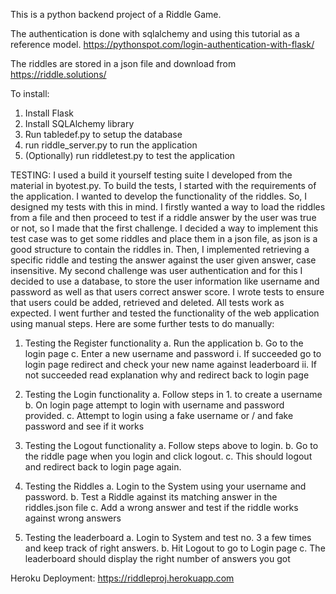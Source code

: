 This is a python backend project of a Riddle Game.

The authentication is done with sqlalchemy and using this tutorial as a reference model.
https://pythonspot.com/login-authentication-with-flask/

The riddles are stored in a json file and download from https://riddle.solutions/

To install:
1. Install Flask
2. Install SQLAlchemy library
3. Run tabledef.py to setup the database
4. run riddle_server.py to run the application
5. (Optionally) run riddletest.py to test the application

TESTING:
I used a build it yourself testing suite I developed from the material in byotest.py. To build the tests, I started with the requirements of the application. I wanted to develop the functionality of the riddles. So, I designed my tests with this in mind. I firstly wanted a way to load the riddles from a file and then proceed to test if a riddle answer by the user was true or not, so I made that the first challenge. I decided a way to implement this test case was to get some riddles and place them in a json file, as json is a good structure to contain the riddles in. Then, I implemented retrieving a specific riddle and testing the answer against the user given answer, case insensitive. My second challenge was user authentication and for this I decided to use a database, to store the user information like username and password as well as that users correct answer score. I wrote tests to ensure that users could be added, retrieved and deleted. All tests work as expected. I went further and tested the functionality of the web application using manual steps.
Here are some further tests to do manually:

1. Testing the Register functionality
    a. Run the application
    b. Go to the login page
    c. Enter a new username and password
        i. If succeeded go to login page redirect and check your new name against leaderboard
        ii. If not succeeded read explanation why and redirect back to login page

2. Testing the Login functionality
    a. Follow steps in 1. to create a username
    b. On login page attempt to login with username and password provided.
    c. Attempt to login using a fake username or / and fake password and see if it works

3. Testing the Logout functionality
    a. Follow steps above to login.
    b. Go to the riddle page when you login and click logout.
    c. This should logout and redirect back to login page again.

3. Testing the Riddles
    a. Login to the System using your username and password.
    b. Test a Riddle against its matching answer in the riddles.json file
    c. Add a wrong answer and test if the riddle works against wrong answers

4. Testing the leaderboard
    a. Login to System and test no. 3 a few times and keep track of right answers.
    b. Hit Logout to go to Login page
    c. The leaderboard should display the right number of answers you got

Heroku Deployment: https://riddleproj.herokuapp.com








